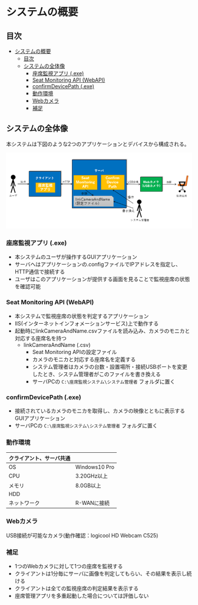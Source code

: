 # システムの概要

## 目次

- [システムの概要](#%e3%82%b7%e3%82%b9%e3%83%86%e3%83%a0%e3%81%ae%e6%a6%82%e8%a6%81)
  - [目次](#%e7%9b%ae%e6%ac%a1)
  - [システムの全体像](#%e3%82%b7%e3%82%b9%e3%83%86%e3%83%a0%e3%81%ae%e5%85%a8%e4%bd%93%e5%83%8f)
    - [座席監視アプリ (.exe)](#%e5%ba%a7%e5%b8%ad%e7%9b%a3%e8%a6%96%e3%82%a2%e3%83%97%e3%83%aa-exe)
    - [Seat Monitoring API (WebAPI)](#seat-monitoring-api-webapi)
    - [confirmDevicePath (.exe)](#confirmdevicepath-exe)
    - [動作環境](#%e5%8b%95%e4%bd%9c%e7%92%b0%e5%a2%83)
    - [Webカメラ](#web%e3%82%ab%e3%83%a1%e3%83%a9)
    - [補足](#%e8%a3%9c%e8%b6%b3)

## システムの全体像

本システムは下図のような2つのアプリケーションとデバイスから構成される。

![Alternate text](../構成図/システム概要図.png)

### 座席監視アプリ (.exe)

- 本システムのユーザが操作するGUIアプリケーション
- サーバへはアプリケーションの.configファイルでIPアドレスを指定し、HTTP通信で接続する
- ユーザはこのアプリケーションが提供する画面を見ることで監視座席の状態を確認可能

### Seat Monitoring API (WebAPI)

- 本システムで監視座席の状態を判定するアプリケーション
- IIS(インターネットインフォメーションサービス)上で動作する
- 起動時にlinkCameraAndName.csvファイルを読み込み、カメラのモニカと対応する座席名を持つ
  - linkCameraAndName (.csv)
    - Seat Monitoring APIの設定ファイル
    - カメラのモニカと対応する座席名を定義する
    - システム管理者はカメラの台数・設置場所・接続USBポートを変更したとき、システム管理者がこのファイルを書き換える
    - サーバPCの `C:\座席監視システム\システム管理者` フォルダに置く

### confirmDevicePath (.exe)

- 接続されているカメラのモニカを取得し、カメラの映像とともに表示するGUIアプリケーション
- サーバPCの `C:\座席監視システム\システム管理者` フォルダに置く

### 動作環境

|クライアント、サーバ共通||
|:--|:--|
|OS|Windows10 Pro|
|CPU|3.20GHz以上|
|メモリ|8.0GB以上|
|HDD||
|ネットワーク|R-WANに接続|

### Webカメラ

USB接続が可能なカメラ(動作確認：logicool HD Webcam C525)

### 補足

- 1つのWebカメラに対して1つの座席を監視する
- クライアントは1分毎にサーバに画像を判定してもらい、その結果を表示し続ける
- クライアントは全ての監視座席の判定結果を表示する
- 座席管理アプリを多重起動した場合については評価しない
